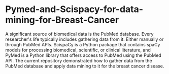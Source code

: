 # Pymed-and-Scispacy-for-data-mining-for-Breast-Cancer
A significant source of biomedical data is the PubMed database. Every researcher's life typically includes gathering data from it. Either manually or through PubMed APIs. ScispaCy is a Python package that contains spaCy models for processing biomedical, scientific, or clinical literature, and PyMed is a Python library that offers access to PubMed using the PubMed API. The current repository demonstrated how to gather data from the PubMed database and apply data mining to it for the breast cancer disease.



